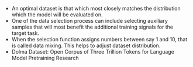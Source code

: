 * An optimal dataset is that which most closely matches the distribution which the model will be evaluated on.
* One of the data selection process can include selecting auxiliary samples that will most benefit the additional training signals for the target task.
* When the selection function assigns numbers between say 1 and 10, that is called data mixing. This helps to adjust dataset distribution.
* Dolma Dataset: Open Corpus of Three Trillion Tokens for Language Model Pretraining Research